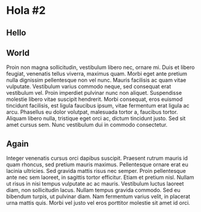 # Hola #2

<Contador />

## Hello
<Demo />

## World
Proin non magna sollicitudin, vestibulum libero nec, ornare mi. Duis et libero feugiat, venenatis tellus viverra, maximus quam. Morbi eget ante pretium nulla dignissim pellentesque non vel nunc. Mauris facilisis ac quam vitae vulputate. Vestibulum varius commodo neque, sed consequat erat vestibulum vel. Proin imperdiet pulvinar nunc non aliquet. Suspendisse molestie libero vitae suscipit hendrerit. Morbi consequat, eros euismod tincidunt facilisis, est ligula faucibus ipsum, vitae fermentum erat ligula ac arcu. Phasellus eu dolor volutpat, malesuada tortor a, faucibus tortor. Aliquam libero nulla, tristique eget orci ac, dictum tincidunt justo. Sed sit amet cursus sem. Nunc vestibulum dui in commodo consectetur.

## Again
Integer venenatis cursus orci dapibus suscipit. Praesent rutrum mauris id quam rhoncus, sed pretium mauris maximus. Pellentesque ornare erat eu lacinia ultricies. Sed gravida mattis risus nec semper. Proin pellentesque ante nec sem laoreet, in sagittis tortor efficitur. Etiam et pretium nisl. Nullam ut risus in nisi tempus vulputate ac ac mauris. Vestibulum luctus laoreet diam, non sollicitudin lacus. Nullam tempus gravida commodo. Sed eu bibendum turpis, ut pulvinar diam. Nam fermentum varius velit, in placerat urna mattis quis. Morbi vel justo vel eros porttitor molestie sit amet id orci.